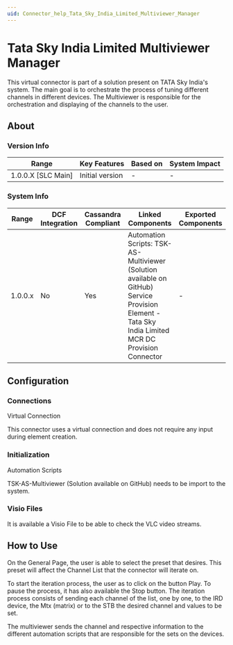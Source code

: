 ```yaml
---
uid: Connector_help_Tata_Sky_India_Limited_Multiviewer_Manager
---
```


# Tata Sky India Limited Multiviewer Manager



This virtual connector is part of a solution present on TATA Sky India's system. The main goal is to orchestrate the process of tuning different channels in different devices.
The Multiviewer is responsible for the orchestration and displaying of the channels to the user.

## About

### Version Info

| **Range**            | **Key Features** | **Based on** | **System Impact** |
|----------------------|------------------|--------------|-------------------|
| 1.0.0.X \[SLC Main\] | Initial version  | \-           | \-                |

### System Info

| **Range** | **DCF Integration** | **Cassandra Compliant** | **Linked Components**                                                                                                                               | **Exported Components** |
|-----------|---------------------|-------------------------|-----------------------------------------------------------------------------------------------------------------------------------------------------|-------------------------|
| 1.0.0.x   | No                  | Yes                     | Automation Scripts: TSK-AS-Multiviewer (Solution available on GitHub) Service Provision Element - Tata Sky India Limited MCR DC Provision Connector | \-                      |

## Configuration

### Connections

Virtual Connection

This connector uses a virtual connection and does not require any input during element creation.

### Initialization

Automation Scripts

TSK-AS-Multiviewer (Solution available on GitHub) needs to be import to the system.

### Visio Files

It is available a Visio File to be able to check the VLC video streams.

## How to Use

On the General Page, the user is able to select the preset that desires.
This preset will affect the Channel List that the connector will iterate on.

To start the iteration process, the user as to click on the button Play. To pause the process, it has also available the Stop button.
The iteration process consists of sending each channel of the list, one by one, to the IRD device, the Mtx (matrix) or to the STB the desired channel and values to be set.

The multiviewer sends the channel and respective information to the different automation scripts that are responsible for the sets on the devices.
